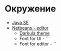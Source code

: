 # Окружение

* [Java SE](https://www.oracle.com/technetwork/java/javase/downloads/jdk8-downloads-2133151.html) 
* [Netbeans - editor](https://netbeans.org/)
  + [Darkula theme](http://plugins.netbeans.org/plugin/62424/darcula-laf-for-netbeans) 
  + Font for UI - ``
  + Font for editor - ``